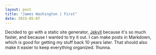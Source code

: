 ```yaml
---
layout: post
title: "James Washington | First"
date: 2015-05-07
---
```


Decided to go with a static site generator,  [Jekyll](http://jekyllrb.com) because it's so much faster, and because I wanted to try it out.  I can make posts in Markdown, which is good for getting my stuff back 10 years later.  That should also make it easier to keep everything organized.  1hunna.
